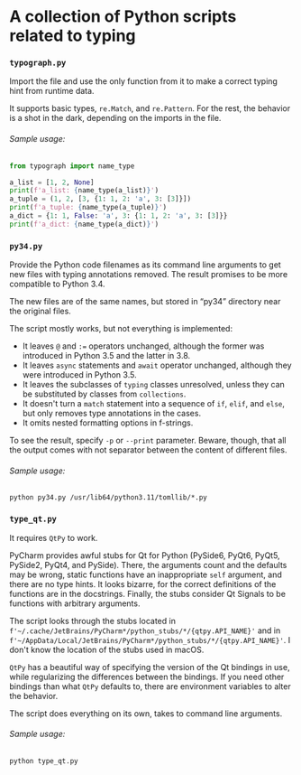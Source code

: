 # A collection of Python scripts related to typing

### `typograph.py`

Import the file and use the only function from it to make a correct typing hint from runtime data.

It supports basic types, `re.Match`, and `re.Pattern`.
For the rest, the behavior is a shot in the dark, depending on the imports in the file.

###### Sample usage:

```python
from typograph import name_type

a_list = [1, 2, None]
print(f'a_list: {name_type(a_list)}')
a_tuple = (1, 2, [3, {1: 1, 2: 'a', 3: [3]}])
print(f'a_tuple: {name_type(a_tuple)}')
a_dict = {1: 1, False: 'a', 3: {1: 1, 2: 'a', 3: [3]}}
print(f'a_dict: {name_type(a_dict)}')
```

### `py34.py`

Provide the Python code filenames as its command line arguments to get new files with typing annotations removed.
The result promises to be more compatible to Python 3.4.

The new files are of the same names, but stored in “py34” directory near the original files.

The script mostly works, but not everything is implemented:

 - It leaves `@` and `:=` operators unchanged, although the former was introduced in Python 3.5 and the latter in 3.8.
 - It leaves `async` statements and `await` operator unchanged, although they were introduced in Python 3.5.
 - It leaves the subclasses of `typing` classes unresolved, unless they can be substituted by classes from `collections`.
 - It doesn't turn a `match` statement into a sequence of `if`, `elif`, and `else`, but only removes type annotations in the cases.
 - It omits nested formatting options in f-strings.

To see the result, specify `-p` or `--print` parameter.
Beware, though, that all the output comes with not separator between the content of different files. 

###### Sample usage:

```commandline
python py34.py /usr/lib64/python3.11/tomllib/*.py
```

### `type_qt.py`

It requires `QtPy` to work.

PyCharm provides awful stubs for Qt for Python (PySide6, PyQt6, PyQt5, PySide2, PyQt4, and PySide).
There, the arguments count and the defaults may be wrong, static functions have an inappropriate `self` argument,
and there are no type hints.
It looks bizarre, for the correct definitions of the functions are in the docstrings.
Finally, the stubs consider Qt Signals to be functions with arbitrary arguments.

The script looks through the stubs located in `f'~/.cache/JetBrains/PyCharm*/python_stubs/*/{qtpy.API_NAME}'`
and in `f'~/AppData/Local/JetBrains/PyCharm*/python_stubs/*/{qtpy.API_NAME}'`.
I don't know the location of the stubs used in macOS.

`QtPy` has a beautiful way of specifying the version of the Qt bindings in use,
while regularizing the differences between the bindings.
If you need other bindings than what `QtPy` defaults to, there are environment variables to alter the behavior.

The script does everything on its own, takes to command line arguments.

###### Sample usage:

```commandline
python type_qt.py
```
